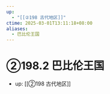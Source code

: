 ```yaml
---
up:
  - "[[②198 古代地区]]"
ctime: 2025-03-01T13:11:18+08:00
aliases:
  - 巴比伦王国
---
```


# ②198.2 巴比伦王国

- up: [[②198 古代地区]]
